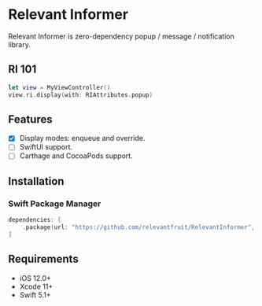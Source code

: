 # Relevant Informer

Relevant Informer is zero-dependency popup / message / notification library.

## RI 101
```swift
let view = MyViewController()
view.ri.display(with: RIAttributes.popup)
```

## Features
- [x] Display modes: enqueue and override.
- [ ] SwiftUI support.
- [ ] Carthage and CocoaPods support.

## Installation
### Swift Package Manager
```swift
dependencies: [
    .package(url: "https://github.com/relevantfruit/RelevantInformer", .upToNextMajor(from: "0.4.0"))
]
```

## Requirements
- iOS 12.0+
- Xcode 11+
- Swift 5.1+
